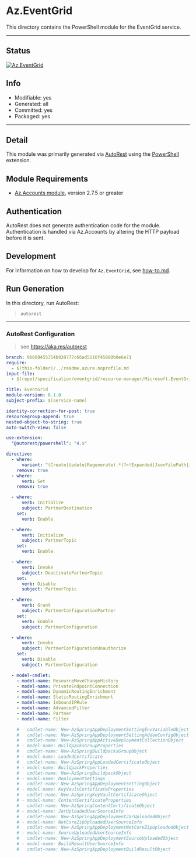<!-- region Generated -->
# Az.EventGrid
This directory contains the PowerShell module for the EventGrid service.

---
## Status
[![Az.EventGrid](https://img.shields.io/powershellgallery/v/Az.EventGrid.svg?style=flat-square&label=Az.EventGrid "Az.EventGrid")](https://www.powershellgallery.com/packages/Az.EventGrid/)

## Info
- Modifiable: yes
- Generated: all
- Committed: yes
- Packaged: yes

---
## Detail
This module was primarily generated via [AutoRest](https://github.com/Azure/autorest) using the [PowerShell](https://github.com/Azure/autorest.powershell) extension.

## Module Requirements
- [Az.Accounts module](https://www.powershellgallery.com/packages/Az.Accounts/), version 2.7.5 or greater

## Authentication
AutoRest does not generate authentication code for the module. Authentication is handled via Az.Accounts by altering the HTTP payload before it is sent.

## Development
For information on how to develop for `Az.EventGrid`, see [how-to.md](how-to.md).
<!-- endregion -->

## Run Generation
In this directory, run AutoRest:
> `autorest`

---
### AutoRest Configuration
> see https://aka.ms/autorest

``` yaml
branch: 9b608455354b830777c66ad5116f45880b0e6e71
require:
  - $(this-folder)/../readme.azure.noprofile.md
input-file:
  - $(repo)/specification/eventgrid/resource-manager/Microsoft.EventGrid/preview/2023-06-01-preview/EventGrid.json

title: EventGrid
module-version: 0.1.0
subject-prefix: $(service-name)

identity-correction-for-post: true
resourcegroup-append: true
nested-object-to-string: true
auto-switch-view: false

use-extension: 
  "@autorest/powershell": "4.x"

directive:
  - where:
      variant: ^(Create|Update|Regenerate).*(?<!Expanded|JsonFilePath|JsonString)$
    remove: true
  - where:
      verb: Set
    remove: true

  - where:
      verb: Initialize
      subject: PartnerDestination
    set:
      verb: Enable

  - where:
      verb: Initialize
      subject: PartnerTopic
    set:
      verb: Enable

  - where:
      verb: Invoke
      subject: DeactivatePartnerTopic
    set:
      verb: Disable
      subject: PartnerTopic

  - where:
      verb: Grant
      subject: PartnerConfigurationPartner
    set:
      verb: Enable
      subject: PartnerConfiguration

  - where:
      verb: Invoke
      subject: PartnerConfigurationUnauthorize
    set:
      verb: Disable
      subject: PartnerConfiguration

  - model-cmdlet:
    - model-name: ResourceMoveChangeHistory
    - model-name: PrivateEndpointConnection
    - model-name: DynamicRoutingEnrichment
    - model-name: StaticRoutingEnrichment
    - model-name: InboundIPRule
    - model-name: AdvancedFilter
    - model-name: Partner
    - model-name: Filter

    #   cmdlet-name: New-AzSpringAppDeploymentSettingEnvVariableObject
    #   cmdlet-name: New-AzSpringAppDeploymentSettingAddonConfigObject
    #   cmdlet-name: New-AzSpringAppActiveDeploymentCollectionObject
    # - model-name: BuildpacksGroupProperties
    #   cmdlet-name: New-AzSpringBuildpacksGroupObject
    # - model-name: LoadedCertificate
    #   cmdlet-name: New-AzSpringAppLoadedCertificateObject
    # - model-name: BuildpackProperties
    #   cmdlet-name: New-AzSpringBuildpackObject
    # - model-name: DeploymentSettings
    #   cmdlet-name: New-AzSpringAppDeploymentSettingObject
    # - model-name: KeyVaultCertificateProperties
    #   cmdlet-name: New-AzSpringKeyVaultCertificateObject
    # - model-name: ContentCertificateProperties
    #   cmdlet-name: New-AzSpringContentCertificateObject
    # - model-name: JarUploadedUserSourceInfo
    #   cmdlet-name: New-AzSpringAppDeploymentJarUploadedObject
    # - model-name: NetCoreZipUploadedUserSourceInfo
    #   cmdlet-name: New-AzSpringAppDeploymentNetCoreZipUploadedObject
    # - model-name: SourceUploadedUserSourceInfo
    #   cmdlet-name: New-AzSpringAppDeploymentSourceUploadedObject
    # - model-name: BuildResultUserSourceInfo
    #   cmdlet-name: New-AzSpringAppDeploymentBuildResultObject
```
